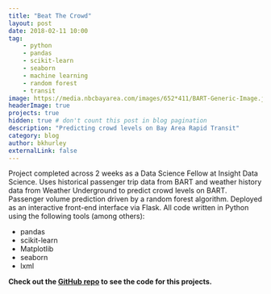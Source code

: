 ```yaml
---
title: "Beat The Crowd"
layout: post
date: 2018-02-11 10:00
tag: 
    - python
    - pandas
    - scikit-learn
    - seaborn
    - machine learning
    - random forest
    - transit
image: https://media.nbcbayarea.com/images/652*411/BART-Generic-Image.jpg
headerImage: true
projects: true
hidden: true # don't count this post in blog pagination
description: "Predicting crowd levels on Bay Area Rapid Transit"
category: blog
author: bkhurley
externalLink: false
---
```


Project completed across 2 weeks as a Data Science Fellow at Insight Data Science. Uses historical passenger trip data from BART and weather history data from Weather Underground to predict crowd levels on BART. Passenger volume prediction driven by a random forest algorithm. Deployed as an interactive front-end interface via Flask. All code written in Python using the following tools (among others):
- pandas
- scikit-learn
- Matplotlib
- seaborn
- lxml

**Check out the [GitHub repo](https://github.com/bkhurley/beatthecrowd) to see the code for this projects.**

